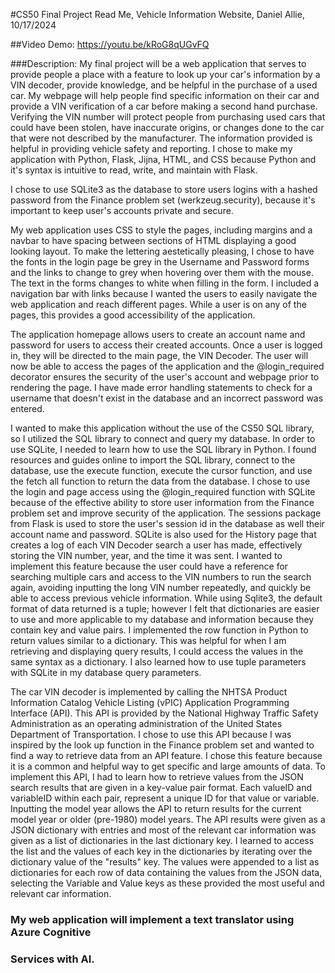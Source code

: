 #CS50 Final Project Read Me, Vehicle Information Website, Daniel Allie, 10/17/2024

##Video Demo: https://youtu.be/kRoG8qUGvFQ

###Description: My final project will be a web application that serves to provide
people a place with a feature to look up your car's information by a VIN decoder,
provide knowledge, and be helpful in the purchase of a used car. My webpage
will help people find specific information on their car and provide a
VIN verification of a car before making a second hand purchase. Verifying
the VIN number will protect people from purchasing used cars that could have
been stolen, have inaccurate origins, or changes done to the car that were
not described by the manufacturer. The information provided is helpful in
providing vehicle safety and reporting. I chose to make my application with
Python, Flask, Jijna, HTML, and CSS because Python and it's syntax is
intuitive to read, write, and maintain with Flask.

I chose to use SQLite3 as the database to store users logins with a hashed
password from the Finance problem set (werkzeug.security), because it's
important to keep user's accounts private and secure.

My web application uses CSS to style the pages, including margins and a navbar
to have spacing between sections of HTML displaying a good looking layout. To make
the lettering aestetically pleasing, I chose to have the fonts in the login page
be grey in the Username and Password forms and the links to change to grey when
hovering over them with the mouse. The text in the forms changes to white when
filling in the form. I included a navigation bar with links because I wanted
the users to easily navigate the web application and reach different pages.
While a user is on any of the pages, this provides a good accessibility of
the application.

The application homepage allows users to create an account name and password
for users to access their created accounts. Once a user is logged in,
they will be directed to the main page, the VIN Decoder. The user will
now be able to access the pages of the application and the
@login_required decorator ensures the security of the user's account and webpage
prior to rendering the page. I have made error handling statements to check for
a username that doesn't exist in the database and an incorrect password was
entered.

I wanted to make this application without the use of the CS50 SQL library,
so I utilized the SQL library to connect and query my database. In order to
use SQLite, I needed to learn how to use the SQL library in Python. I found
resources and guides online to import the SQL library, connect to the database,
use the execute function, execute the cursor function, and use the fetch all
function to return the data from the database. I chose to use the login and
page access using the @login_required function with SQLite because of the
effective ability to store user information from the Finance problem set and
improve security of the application. The sessions package from Flask is used
to store the user's session id in the database as well their account name
and password. SQLite is also used for the History page that creates a log of
each VIN Decoder search a user has made, effectively storing the VIN number,
year, and the time it was sent. I wanted to implement this feature because
the user could have a reference for searching multiple cars and access to the
VIN numbers to run the search again, avoiding inputting the long VIN number
repeatedly, and quickly be able to access previous vehicle information.
While using Sqlite3, the default format of data returned is a tuple; however
I felt that dictionaries are easier to use and more applicable to my
database and information because they contain key and value pairs. I
implemented the row function in Python to return values similar to a
dictionary. This was helpful for when I am retrieving and displaying
query results, I could access the values in the same syntax as a
dictionary. I also learned how to use tuple parameters with SQLite in my
database query parameters.

The car VIN decoder is implemented by calling the NHTSA Product Information
Catalog Vehicle Listing (vPIC) Application Programming Interface (API). This
API is provided by the National Highway Traffic Safety Administration as an
operating administration of the United States Department of Transportation.
I chose to use this API because I was inspired by the look up function in
the Finance problem set and wanted to find a way to retrieve data from an
API feature. I chose this feature because it is a common and helpful way
to get specific and large amounts of data. To implement this API, I had to
learn how to retrieve values from the JSON search results that are given
in a key-value pair format. Each valueID and variableID within each pair,
represent a unique ID for that value or variable. Inputting the model year
allows the API to return results for the current model year or older
(pre-1980) model years. The API results were given as a JSON dictionary
with entries and most of the relevant car information was given as a list
of dictionaries in the last dictionary key. I learned to access the list
and the values of each key in the dictionaries by iterating over the
dictionary value of the "results" key. The values were appended to a list
as dictionaries for each row of data containing the values from the JSON
data, selecting the Variable and Value keys as these provided the most
useful and relevant car information.

### My web application will implement a text translator using Azure Cognitive
### Services with AI.

